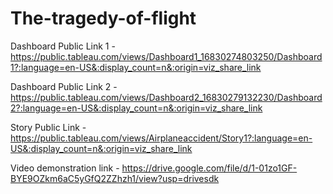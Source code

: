 # The-tragedy-of-flight


Dashboard Public Link 1 - https://public.tableau.com/views/Dashboard1_16830274803250/Dashboard1?:language=en-US&:display_count=n&:origin=viz_share_link

Dashboard Public Link 2 - https://public.tableau.com/views/Dashboard2_16830279132230/Dashboard2?:language=en-US&:display_count=n&:origin=viz_share_link

Story Public Link - https://public.tableau.com/views/Airplaneaccident/Story1?:language=en-US&:display_count=n&:origin=viz_share_link

Video demonstration link - https://drive.google.com/file/d/1-01zo1GF-BYE9OZkm6aC5yGfQ2ZZhzh1/view?usp=drivesdk
